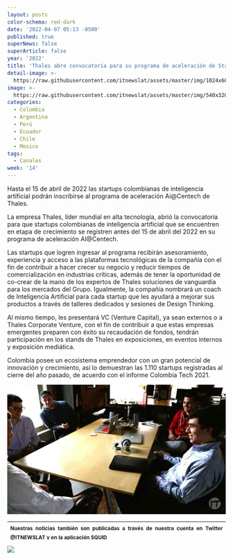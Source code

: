 ```yaml
---
layout: posts
color-schema: red-dark
date: '2022-04-07 05:13 -0500'
published: true
superNews: false
superArticle: false
year: '2022'
title: 'Thales abre convocatoria para su programa de aceleración de Startups '
detail-image: >-
  https://raw.githubusercontent.com/itnewslat/assets/master/img/1024x680/Startup-1-g.jpg
image: >-
  https://raw.githubusercontent.com/itnewslat/assets/master/img/540x320/Startup-1-p.jpg
categories:
  - Colombia
  - Argentina
  - Perú
  - Ecuador
  - Chile
  - Mexico
tags:
  - Canales
week: '14'
---
```

Hasta el 15 de abril de 2022 las startups colombianas de inteligencia artificial podrán inscribirse al programa de aceleración Ai@Centech de Thales. 

La empresa Thales, líder mundial en alta tecnología, abrió la convocatoria para que startups colombianas de inteligencia artificial que se encuentren en etapa de crecimiento se registren antes del 15 de abril del 2022 en su programa de aceleración AI@Centech.

Las startups que logren ingresar al programa recibirán asesoramiento, experiencia y acceso a las plataformas tecnológicas de la compañía con el fin de contribuir a hacer crecer su negocio y reducir tiempos de comercialización en industrias críticas, además de tener la oportunidad de co-crear de la mano de los expertos de Thales soluciones de vanguardia para los mercados del Grupo. Igualmente, la compañía nombrará un coach de Inteligencia Artificial para cada startup que les ayudará a mejorar sus productos a través de talleres dedicados y sesiones de Design Thinking. 

Al mismo tiempo, les presentará VC (Venture Capital), ya sean externos o a Thales Corporate Venture, con el fin de contribuir a que estas empresas emergentes preparen con éxito su recaudación de fondos, tendrán participación en los stands de Thales en exposiciones, en eventos internos y exposición mediática. 

Colombia posee un ecosistema emprendedor con un gran potencial de innovación y crecimiento, así lo demuestran las 1.110 startups registradas al cierre del año pasado, de acuerdo con el informe Colombia Tech 2021. 

![](https://raw.githubusercontent.com/itnewslat/assets/master/img/540x320/Startup-1-p.jpg)

<table style="height: 42px;" width="569">
<tbody>
<tr>
<td style="text-align: justify;"><sub><strong>Nuestras noticias también son publicadas a través de nuestra cuenta en Twitter <a href="https://twitter.com/itnewslat?lang=es">@ITNEWSLAT</a> y en la aplicación <a href="https://squidapp.co/en/">SQUID</a></strong></sub></td>
</tr>
</tbody>
</table>

<img src="https://tracker.metricool.com/c3po.jpg?hash=56f88a41e39ab42c063cc51676587a04"/>